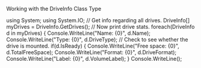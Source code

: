 Working with the DriveInfo Class Type

using System;
using System.IO;
// Get info regarding all drives.
DriveInfo[] myDrives = DriveInfo.GetDrives();
// Now print drive stats.
foreach(DriveInfo d in myDrives)
{
Console.WriteLine("Name: {0}", d.Name);
Console.WriteLine("Type: {0}", d.DriveType);
// Check to see whether the drive is mounted.
if(d.IsReady)
{
Console.WriteLine("Free space: {0}", d.TotalFreeSpace);
Console.WriteLine("Format: {0}", d.DriveFormat);
Console.WriteLine("Label: {0}", d.VolumeLabel);
}
Console.WriteLine();

